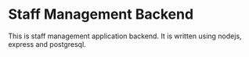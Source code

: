 # Staff Management Backend
This is staff management application backend. It is written using nodejs, express and postgresql.
